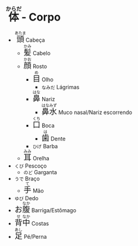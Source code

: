 # <ruby>体<rt>からだ</rt></ruby> - Corpo

-   <font size="5"><code><ruby>頭<rt>あたま</rt></ruby></code></font> Cabeça
    -   <font size="5"><code><ruby>髪<rt>かみ</rt></ruby></code></font> Cabelo
    -   <font size="5"><code><ruby>顔<rt>かお</rt></ruby></code></font> Rosto
        -   <font size="5"><code><ruby>目<rt>め</rt></ruby></code></font> Olho
            -   `なみだ` Lágrimas
        -   <font size="5"><code><ruby>鼻<rt>はな</rt></ruby></code></font> Nariz
            -   <font size="5"><code><ruby>鼻<rt>はな</rt>水<rt>みず</rt></ruby></code></font> Muco nasal/Nariz escorrendo
        -   <font size="5"><code><ruby>口<rt>くち</rt></ruby></code></font> Boca
            -   <font size="5"><code><ruby>歯<rt>は</rt></ruby></code></font> Dente
        -   `ひげ` Barba
    -   <font size="5"><code><ruby>耳<rt>みみ</rt></ruby></code></font> Orelha
-   `くび` Pescoço
    -   `のど` Garganta
-   `うで` Braço
    -   <font size="5"><code><ruby>手<rt>て</rt></ruby></code></font> Mão
-   `ゆび` Dedo
-   <font size="5"><code>お<ruby>腹<rt>なか</rt></ruby></code></font> Barriga/Estômago
-   <font size="5"><code><ruby>背<rt>せ</rt>中<rt>なか</rt></ruby></code></font> Costas
-   <font size="5"><code><ruby>足<rt>あし</rt></ruby></code></font> Pé/Perna
